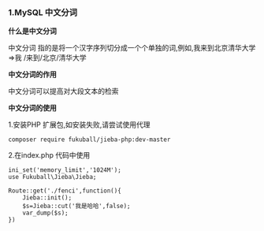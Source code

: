 ### 1.MySQL 中文分词

**什么是中文分词**

中文分词 指的是将一个汉字序列切分成一个个单独的词,例如,我来到北京清华大学=>我 /来到/北京/清华大学

**中文分词的作用**

中文分词可以提高对大段文本的检索

**中文分词的使用**

1.安装PHP 扩展包,如安装失败,请尝试使用代理

```
composer require fukuball/jieba-php:dev-master
```

2.在index.php 代码中使用

```
ini_set('memory_limit','1024M');
use Fukuball\Jieba\Jieba;

Route::get('./fenci',function(){
	Jieba::init();
	$s=Jieba::cut('我是哈哈',false);
	var_dump($s);
})
```

